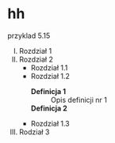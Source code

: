 # hh
przyklad 5.15
<html>
<head>
<title>Przykład 5.15</title>
</head>
<body>
<ol type="I">
<li>Rozdział 1</li>
<li>Rozdział 2
<ul type="square">
<li>Rozdział 1.1</li>
<li>Rozdział 1.2
<dl>
<dt><b>Definicja 1</b></dt>
<dd>Opis definicji nr 1</dd>
<dt><b>Definicja 2</b><dt>
<dd><Opis definicji nr 2</dd>
</dl>
</li>
<li>Rozdział 1.3</li>
</ul>
</li>
<li>Rodział 3</li>
<ol>
<body>
</html>
